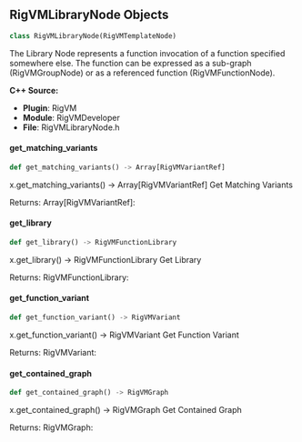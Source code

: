 ## RigVMLibraryNode Objects

```python
class RigVMLibraryNode(RigVMTemplateNode)
```

The Library Node represents a function invocation of a
function specified somewhere else. The function can be
expressed as a sub-graph (RigVMGroupNode) or as a
referenced function (RigVMFunctionNode).

**C++ Source:**

- **Plugin**: RigVM
- **Module**: RigVMDeveloper
- **File**: RigVMLibraryNode.h

<a id="unreal.RigVMLibraryNode.get_matching_variants"></a>

#### get_matching_variants

```python
def get_matching_variants() -> Array[RigVMVariantRef]
```

x.get_matching_variants() -> Array[RigVMVariantRef]
Get Matching Variants

Returns:
    Array[RigVMVariantRef]:

<a id="unreal.RigVMLibraryNode.get_library"></a>

#### get_library

```python
def get_library() -> RigVMFunctionLibrary
```

x.get_library() -> RigVMFunctionLibrary
Get Library

Returns:
    RigVMFunctionLibrary:

<a id="unreal.RigVMLibraryNode.get_function_variant"></a>

#### get_function_variant

```python
def get_function_variant() -> RigVMVariant
```

x.get_function_variant() -> RigVMVariant
Get Function Variant

Returns:
    RigVMVariant:

<a id="unreal.RigVMLibraryNode.get_contained_graph"></a>

#### get_contained_graph

```python
def get_contained_graph() -> RigVMGraph
```

x.get_contained_graph() -> RigVMGraph
Get Contained Graph

Returns:
    RigVMGraph:

<a id="unreal.RigVMCollapseNode"></a>